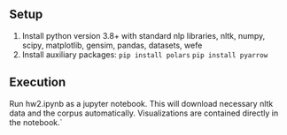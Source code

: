 ## Setup
1. Install python version 3.8+ with standard nlp libraries, nltk, numpy, scipy, matplotlib, gensim, pandas, datasets, wefe
2. Install auxiliary packages:
  `pip install polars`
  `pip install pyarrow`
## Execution
Run hw2.ipynb as a jupyter notebook. This will download necessary nltk data and the corpus automatically. Visualizations are contained directly in the notebook.`
